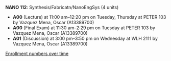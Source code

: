 **NANO 112**: Synthesis/Fabricatn/NanoEngSys (4 units)

- **A00** (Lecture) at 11:00 am–12:20 pm on Tuesday, Thursday at PETER 103 by Vazquez Mena, Oscar (A13389700)
- **A00** (Final Exam) at 11:30 am–2:29 pm on Tuesday at PETER 103 by Vazquez Mena, Oscar (A13389700)
- **A01** (Discussion) at 3:00 pm–3:50 pm on Wednesday at WLH 2111 by Vazquez Mena, Oscar (A13389700)

[Enrollment numbers over time](./NANO112.tsv)
